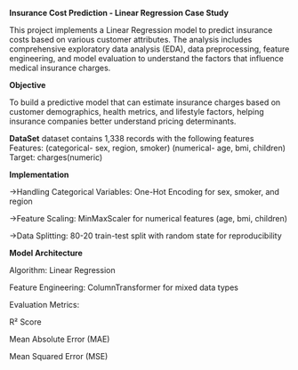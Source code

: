 **Insurance Cost Prediction - Linear Regression Case Study**

This project implements a Linear Regression model to predict insurance costs based on various customer attributes. The analysis includes comprehensive exploratory data analysis (EDA), data preprocessing, feature engineering, and model evaluation to understand the factors that influence medical insurance charges.

**Objective**

To build a predictive model that can estimate insurance charges based on customer demographics, health metrics, and lifestyle factors, helping insurance companies better understand pricing determinants.


**DataSet**
dataset contains 1,338 records with the following features
Features: (categorical- sex, region, smoker)
          (numerical- age, bmi, children)
Target: charges(numeric)


**Implementation** 

->Handling Categorical Variables: One-Hot Encoding for sex, smoker, and region

->Feature Scaling: MinMaxScaler for numerical features (age, bmi, children)

->Data Splitting: 80-20 train-test split with random state for reproducibility

**Model Architecture**

Algorithm: Linear Regression

Feature Engineering: ColumnTransformer for mixed data types

Evaluation Metrics:

R² Score

Mean Absolute Error (MAE)

Mean Squared Error (MSE)





